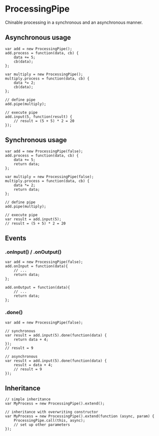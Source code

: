 # ProcessingPipe
Chinable processing in a synchronous and an asynchronous manner.

## Asynchronous usage

```
var add = new ProcessingPipe();
add.process = function(data, cb) {
    data += 5;
    cb(data);
};

var multiply = new ProcessingPipe();
multiply.process = function(data, cb) {
    data *= 2;
    cb(data);
};

// define pipe
add.pipe(multiply);

// execute pipe
add.input(5, function(result) {
    // result = (5 + 5) * 2 = 20
});
```

## Synchronous usage

```
var add = new ProcessingPipe(false);
add.process = function(data, cb) {
    data += 5;
    return data;
};

var multiply = new ProcessingPipe(false);
multiply.process = function(data, cb) {
    data *= 2;
    return data;
};

// define pipe
add.pipe(multiply);

// execute pipe
var result = add.input(5);
// result = (5 + 5) * 2 = 20
```

## Events

### .onInput() / .onOutput()

```
var add = new ProcessingPipe(false);
add.onInput = function(data){
    // ...
    return data;
};

add.onOutput = function(data){
    // ...
    return data;
};
```

### .done()

```
var add = new ProcessingPipe(false);

// synchronous
var result = add.input(5).done(function(data) {
    return data + 4;
});
// result = 9

// asynchronous
var result = add.input(5).done(function(data) {
    result = data + 4;
    // result = 9
});
```

## Inheritance

```
// simple inheritance
var MyProcess = new ProcessingPipe().extend();

// inheritance with overwriting constructor
var MyProcess = new ProcessingPipe().extend(function (async, param) {
    ProcessingPipe.call(this, async);
    // set up other parameters
});
```